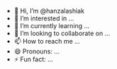 - 👋 Hi, I’m @hanzalashiak
- 👀 I’m interested in ...
- 🌱 I’m currently learning ...
- 💞️ I’m looking to collaborate on ...
- 📫 How to reach me ...
- 😄 Pronouns: ...
- ⚡ Fun fact: ...

<!---
hanzalashiak/hanzalashiak is a ✨ special ✨ repository because its `README.md` (this file) appears on your GitHub profile.
You can click the Preview link to take a look at your changes.
--->

